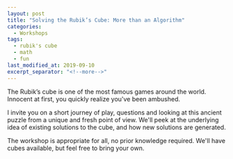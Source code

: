 ```yaml
---
layout: post
title: "Solving the Rubik’s Cube: More than an Algorithm"
categories:
  - Workshops
tags:
  - rubik's cube
  - math
  - fun
last_modified_at: 2019-09-10
excerpt_separator: "<!--more-->"
---
```


The Rubik’s cube is one of the most famous games around the world. Innocent at first, you quickly realize you've been ambushed.

I invite you on a short journey of play, questions and looking at this ancient puzzle from a unique and fresh point of view. We'll peek at the underlying idea of existing solutions to the cube, and how new solutions are generated.

The workshop is appropriate for all, no prior knowledge required. We'll have cubes available, but feel free to bring your own.

